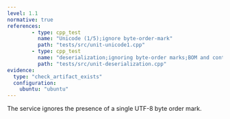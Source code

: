 ```yaml
---
level: 1.1
normative: true
references:
        - type: cpp_test
          name: "Unicode (1/5);ignore byte-order-mark"
          path: "tests/src/unit-unicode1.cpp"
        - type: cpp_test
          name: "deserialization;ignoring byte-order marks;BOM and content"
          path: "tests/src/unit-deserialization.cpp"
evidence:
  type: "check_artifact_exists"
  configuration:
    ubuntu: "ubuntu"
---
```


The service ignores the presence of a single UTF-8 byte order mark.